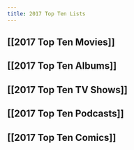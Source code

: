 ```yaml
---
title: 2017 Top Ten Lists
---
```


## [[2017 Top Ten Movies]]

## [[2017 Top Ten Albums]]

## [[2017 Top Ten TV Shows]]

## [[2017 Top Ten Podcasts]]

## [[2017 Top Ten Comics]]
